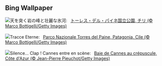 ## Bing Wallpaper
![](https://www.bing.com/th?id=OHR.TorresChile_JA-JP1840046415_UHD.jpg&w=1000)天を突く岩の峰と壮麗な氷河:&nbsp;&ensp;[トーレス・デル・パイネ国立公園, チリ (© Marco Bottigelli/Getty Images)](https://www.bing.com/th?id=OHR.TorresChile_JA-JP1840046415_UHD.jpg)
<br><br/>
![](https://www.bing.com/th?id=OHR.TorresChile_IT-IT3039649288_UHD.jpg&w=1000)Tracce Eterne:&nbsp;&ensp;[Parco Nazionale Torres del Paine, Patagonia, Cile (© Marco Bottigelli/Getty Images)](https://www.bing.com/th?id=OHR.TorresChile_IT-IT3039649288_UHD.jpg)
<br><br/>
![](https://www.bing.com/th?id=OHR.CannesFilmFestival_FR-FR6520718255_UHD.jpg&w=1000)Silence… Clap ! Cannes entre en scène:&nbsp;&ensp;[Baie de Cannes au crépuscule, Côte d'Azur (© Jean-Pierre Pieuchot/Getty Images)](https://www.bing.com/th?id=OHR.CannesFilmFestival_FR-FR6520718255_UHD.jpg)
<br><br/>
